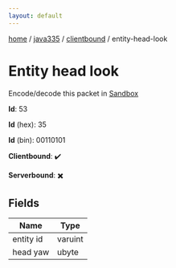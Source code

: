 ```yaml
---
layout: default
---
```


[home](/)  /  [java335](/protocol/java335)  /  [clientbound](/protocol/java335/clientbound)  /  entity-head-look

# Entity head look

Encode/decode this packet in [Sandbox](../../../sandbox/java335#Clientbound.EntityHeadLook)

**Id**: 53

**Id** (hex): 35

**Id** (bin): 00110101

**Clientbound**: ✔️

**Serverbound**: ✖️

## Fields

Name | Type
---|---
entity id | varuint
head yaw | ubyte
